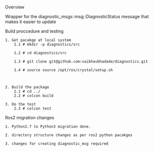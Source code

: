 Overview

Wrapper for the diagnostic_msgs::msg::DiagnosticStatus message that
makes it easier to update

Build proccedure and testing

	1. Get pacakge at local system
		1.1 # mkdir -p diagnostics/src

		1.2 # cd diagnostics/src

		1.3 # git clone git@github.com:vaibhavbhadade/diagnostics.git

		1.4 # source source /opt/ros/crystal/setup.sh



	2. Build the package
		2.1 # cd ../
	 	2.2 # colcon build

	3. Do the test
	 	2.3 # colcon test


Ros2 migration changes

	1. Python2.7 to Python3 migration done.

	2. directory structure changes as per ros2 python pacakges

	3. changes for creating diagnostic_msg required

